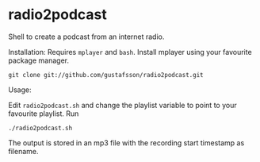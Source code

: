radio2podcast
=============

Shell to create a podcast from an internet radio.

Installation:
Requires `mplayer` and `bash`. Install mplayer using your favourite package manager.

    git clone git://github.com/gustafsson/radio2podcast.git


Usage:

Edit `radio2podcast.sh` and change the playlist variable to point to your favourite playlist. Run

    ./radio2podcast.sh


The output is stored in an mp3 file with the recording start timestamp as filename.
